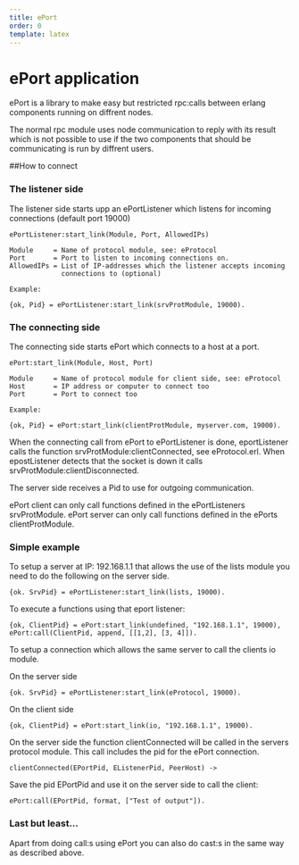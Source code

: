 ```yaml
---
title: ePort 
order: 0
template: latex
---
```

# ePort application

ePort is a library to make easy but restricted rpc:calls between erlang components
running on diffrent nodes.

The normal rpc module uses node communication to reply with its result which is 
not possible to use if the two components that should be communicating is run by
diffrent users.

##How to connect

### The listener side
The listener side starts upp an ePortListener which listens for incoming 
connections (default port 19000)

    ePortListener:start_link(Module, Port, AllowedIPs)
    
    Module     = Name of protocol module, see: eProtocol
    Port       = Port to listen to incoming connections on.
    AllowedIPs = List of IP-addresses which the listener accepts incoming 
                 connections to (optional)
                 
    Example:

    {ok, Pid} = ePortListener:start_link(srvProtModule, 19000).                            

### The connecting side                 
The connecting side starts ePort which connects to a host at a port.                 
                 
    ePort:start_link(Module, Host, Port)
    
    Module     = Name of protocol module for client side, see: eProtocol
    Host       = IP address or computer to connect too
    Port       = Port to connect too
    
    Example:
    
    {ok, Pid} = ePort:start_link(clientProtModule, myserver.com, 19000).

When the connecting call from ePort to ePortListener is done, eportListener
calls the function srvProtModule:clientConnected, see eProtocol.erl. When 
epostListener detects that the socket is down it calls srvProtModule:clientDisconnected.

The server side receives a Pid to use for outgoing communication.

ePort client can only call functions defined in the ePortListeners srvProtModule.
ePort server can only call functions defined in the ePorts clientProtModule.

### Simple example

To setup a server at IP: 192.168.1.1 that allows the use of the lists module you 
need to do the following on the server side.

    {ok. SrvPid} = ePortListener:start_link(lists, 19000).
    
To execute a functions using that eport listener:

    {ok, ClientPid} = ePort:start_link(undefined, "192.168.1.1", 19000),
    ePort:call(ClientPid, append, [[1,2], [3, 4]]).
    
To setup a connection which allows the same server to call the clients io module.

On the server side

    {ok. SrvPid} = ePortListener:start_link(eProtocol, 19000).

On the client side

    {ok, ClientPid} = ePort:start_link(io, "192.168.1.1", 19000).
    
On the server side the function clientConnected will be called in the servers 
protocol module. This call includes the pid for the ePort connection.

    clientConnected(EPortPid, EListenerPid, PeerHost) ->
    
Save the pid EPortPid and use it on the server side to call the client:

    ePort:call(EPortPid, format, ["Test of output"]).
    
### Last but least...

Apart from doing call:s using ePort you can also do cast:s in the same way
as described above.
